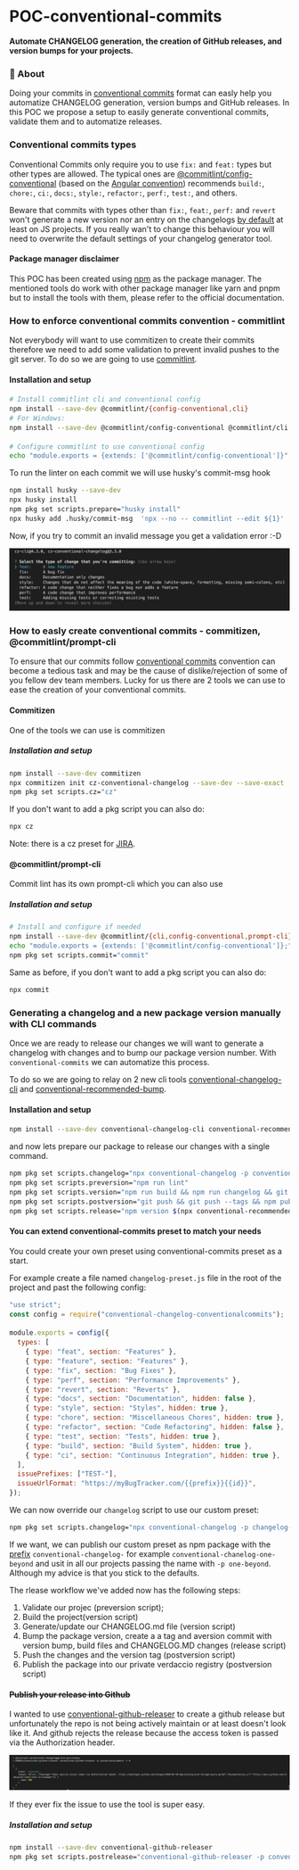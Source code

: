 # POC-conventional-commits

**Automate CHANGELOG generation, the creation of GitHub releases, and version bumps for your projects.**

### :crystal_ball: About

Doing your commits in [conventional commits](https://www.conventionalcommits.org/en/v1.0.0/) format can easly help you automatize CHANGELOG generation, version bumps and GitHub releases. In this POC we propose a setup to easily generate conventional commits, validate them and to automatize releases.

### Conventional commits types

Conventional Commits only require you to use `fix:` and `feat:` types but other types are allowed. The typical ones are [@commitlint/config-conventional](https://github.com/conventional-changelog/commitlint/tree/master/%40commitlint/config-conventional) (based on the [Angular convention](https://github.com/angular/angular/blob/22b96b9/CONTRIBUTING.md#-commit-message-guidelines)) recommends `build:`, `chore:`, `ci:`, `docs:`, `style:`, `refactor:`, `perf:`, `test:`, and others.

Beware that commits with types other than `fix:`, `feat:`, `perf:` and `revert` won't generate a new version nor an entry on the changelogs [by default](https://github.com/conventional-changelog/conventional-changelog/blob/master/packages/conventional-changelog-conventionalcommits/writer-opts.js#L187) at least on JS projects. If you really wan't to change this behaviour you will need to overwrite the default settings of your changelog generator tool.

#### Package manager disclaimer

This POC has been created using [npm](https://www.npmjs.com/) as the package manager. The mentioned tools do work with other package manager like yarn and pnpm but to install the tools with them, please refer to the official documentation.

### How to enforce conventional commits convention - commitlint

Not everybody will want to use commitizen to create their commits therefore we need to add some validation to prevent invalid pushes to the git server. To do so we are going to use [commitlint](https://commitlint.js.org/#/).

#### Installation and setup

```sh
# Install commitlint cli and conventional config
npm install --save-dev @commitlint/{config-conventional,cli}
# For Windows:
npm install --save-dev @commitlint/config-conventional @commitlint/cli

# Configure commitlint to use conventional config
echo "module.exports = {extends: ['@commitlint/config-conventional']}" > commitlint.config.js
```

To run the linter on each commit we will use husky's commit-msg hook

```sh
npm install husky --save-dev
npx husky install
npm pkg set scripts.prepare="husky install"
npx husky add .husky/commit-msg  'npx --no -- commitlint --edit ${1}'
```

Now, if you try to commit an invalid message you get a validation error :-D

![commitlint validation error](/docs/assets/commitizen-prompt.png "commitlint validation error")

### How to easly create conventional commits - commitizen, @commitlint/prompt-cli

To ensure that our commits follow [conventional commits](https://www.conventionalcommits.org/en/v1.0.0/) convention can become a tedious task and may be the cause of dislike/rejection of some of you fellow dev team members. Lucky for us there are 2 tools we can use to ease the creation of your conventional commits.

#### Commitizen

One of the tools we can use is commitizen

##### Installation and setup

```sh
npm install --save-dev commitizen
npx commitizen init cz-conventional-changelog --save-dev --save-exact
npm pkg set scripts.cz="cz"

```

If you don't want to add a pkg script you can also do:

```sh
npx cz
```

Note: there is a cz preset for [JIRA](https://www.npmjs.com/package/@digitalroute/cz-conventional-changelog-for-jira).

#### @commitlint/prompt-cli

Commit lint has its own prompt-cli which you can also use

##### Installation and setup

```sh
# Install and configure if needed
npm install --save-dev @commitlint/{cli,config-conventional,prompt-cli}
echo "module.exports = {extends: ['@commitlint/config-conventional']};" > commitlint.config.js
npm pkg set scripts.commit="commit"
```

Same as before, if you don't want to add a pkg script you can also do:

```sh
npx commit
```

### Generating a changelog and a new package version manually with CLI commands

Once we are ready to release our changes we will want to generate a changelog with changes and to bump our package version number. With `conventional-commits` we can automatize this process.

To do so we are going to relay on 2 new cli tools [conventional-changelog-cli](conventional-changelog-cli) and [conventional-recommended-bump](https://github.com/conventional-changelog/conventional-changelog/tree/master/packages/conventional-recommended-bump#readme).

#### Installation and setup

```sh
npm install --save-dev conventional-changelog-cli conventional-recommended-bump
```

and now lets prepare our package to release our changes with a single command.

```sh
npm pkg set scripts.changelog="npx conventional-changelog -p conventionalcommits -i CHANGELOG.md -s"
npm pkg set scripts.preversion="npm run lint"
npm pkg set scripts.version="npm run build && npm run changelog && git add ."
npm pkg set scripts.postversion="git push && git push --tags && npm publish"
npm pkg set scripts.release="npm version $(npx conventional-recommended-bump -p conventionalcommits)"
```

#### You can extend conventional-commits preset to match your needs

You could create your own preset using conventional-commits preset as a start.

For example create a file named `changelog-preset.js` file in the root of the project and past the following config:

```js
"use strict";
const config = require("conventional-changelog-conventionalcommits");

module.exports = config({
  types: [
    { type: "feat", section: "Features" },
    { type: "feature", section: "Features" },
    { type: "fix", section: "Bug Fixes" },
    { type: "perf", section: "Performance Improvements" },
    { type: "revert", section: "Reverts" },
    { type: "docs", section: "Documentation", hidden: false },
    { type: "style", section: "Styles", hidden: true },
    { type: "chore", section: "Miscellaneous Chores", hidden: true },
    { type: "refactor", section: "Code Refactoring", hidden: false },
    { type: "test", section: "Tests", hidden: true },
    { type: "build", section: "Build System", hidden: true },
    { type: "ci", section: "Continuous Integration", hidden: true },
  ],
  issuePrefixes: ["TEST-"],
  issueUrlFormat: "https://myBugTracker.com/{{prefix}}{{id}}",
});
```

We can now override our `changelog` script to use our custom preset:

```sh
npm pkg set scripts.changelog="npx conventional-changelog -p changelog-preset.js -i CHANGELOG.md -s"
```

If we want, we can publish our custom preset as npm package with the [prefix](https://github.com/conventional-changelog/conventional-changelog/blob/master/packages/conventional-changelog-preset-loader/index.js#L40) `conventional-changelog-` for example `conventional-chanelog-one-beyond` and usit in all our projects passing the name with `-p one-beyond`. Although my advice is that you stick to the defaults.

The rlease workflow we've added now has the following steps:

1. Validate our projec (preversion script);
2. Build the project(version script)
3. Generate/update our CHANGELOG.md file (version script)
4. Bump the package version, create a a tag and aversion commit with version bump, build files and CHANGELOG.MD changes (release script)
5. Push the changes and the version tag (postversion script)
6. Publish the package into our private verdaccio registry (postversion script)

#### ~~Publish your release into Github~~   
I wanted to use [conventional-github-releaser](https://github.com/conventional-changelog/releaser-tools/tree/master/packages/conventional-github-releaser#conventional-github-releaser) to create a github release but unfortunately the repo is not being actively maintain or at least doesn't look like it. And github rejects the release because the access token is passed via the Authorization header.

![conventional-github-releaser error](/docs/assets/conventional-github-releaser_error.png "conventional-github-releaser error")

If they ever fix the issue to use the tool is super easy.

##### Installation and setup

```sh
npm install --save-dev conventional-github-releaser
npm pkg set scripts.postrelease="conventional-github-releaser -p conventionalcommits -r 0"
```


